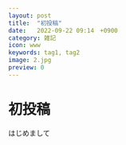 ```yaml
---
layout: post
title:  "初投稿"
date:   2022-09-22 09:14　+0900
category: 雑記
icon: www
keywords: tag1, tag2
image: 2.jpg
preview: 0
---
```


# 初投稿
はじめまして
